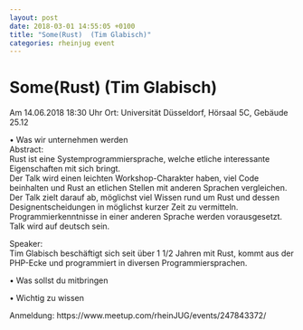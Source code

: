 ```yaml
---
layout: post
date: 2018-03-01 14:55:05 +0100
title: "Some(Rust)  (Tim Glabisch)"
categories: rheinjug event
---
```

# Some(Rust)  (Tim Glabisch)
Am 14.06.2018 18:30 Uhr
Ort: Universität Düsseldorf, Hörsaal 5C, Gebäude 25.12
<p>• Was wir unternehmen werden<br/>Abstract:<br/>Rust ist eine Systemprogrammiersprache, welche etliche interessante Eigenschaften mit sich bringt.<br/>Der Talk wird einen leichten Workshop-Charakter haben, viel Code beinhalten und Rust an etlichen Stellen mit anderen Sprachen vergleichen.<br/>Der Talk zielt darauf ab, möglichst viel Wissen rund um Rust und dessen Designentscheidungen in möglichst kurzer Zeit zu vermitteln. Programmierkenntnisse in einer anderen Sprache werden vorausgesetzt. Talk wird auf deutsch sein.</p> <p>Speaker:<br/>Tim Glabisch beschäftigt sich seit über 1 1/2 Jahren mit Rust, kommt aus der PHP-Ecke und programmiert in diversen Programmiersprachen.</p> <p>• Was sollst du mitbringen</p> <p>• Wichtig zu wissen</p> 
Anmeldung: https://www.meetup.com/rheinJUG/events/247843372/
